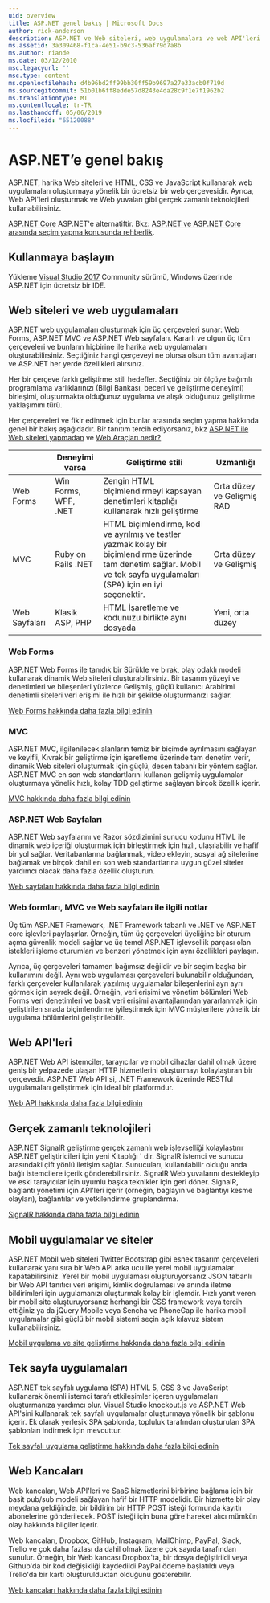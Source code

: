 ```yaml
---
uid: overview
title: ASP.NET genel bakış | Microsoft Docs
author: rick-anderson
description: ASP.NET ve Web siteleri, web uygulamaları ve web API'leri oluşturmaya yönelik ücretsiz bir çerçeve giriş.
ms.assetid: 3a309468-f1ca-4e51-b9c3-536af79d7a8b
ms.author: riande
ms.date: 03/12/2010
msc.legacyurl: ''
msc.type: content
ms.openlocfilehash: d4b96bd2ff99bb30ff59b9697a27e33acb0f719d
ms.sourcegitcommit: 51b01b6ff8edde57d8243e4da28c9f1e7f1962b2
ms.translationtype: MT
ms.contentlocale: tr-TR
ms.lasthandoff: 05/06/2019
ms.locfileid: "65120088"
---
```

# <a name="aspnet-overview"></a>ASP.NET’e genel bakış

ASP.NET, harika Web siteleri ve HTML, CSS ve JavaScript kullanarak web uygulamaları oluşturmaya yönelik bir ücretsiz bir web çerçevesidir. Ayrıca, Web API'leri oluşturmak ve Web yuvaları gibi gerçek zamanlı teknolojileri kullanabilirsiniz.

[ASP.NET Core](https://docs.microsoft.com/aspnet/core/) ASP.NET'e alternatiftir.  Bkz: [ASP.NET ve ASP.NET Core arasında seçim yapma konusunda rehberlik](https://docs.microsoft.com/aspnet/core/choose-aspnet-framework).

## <a name="get-started"></a>Kullanmaya başlayın

Yükleme [Visual Studio 2017](https://visualstudio.microsoft.com/downloads/?utm_medium=microsoft&utm_source=docs.microsoft.com&utm_campaign=button+cta&utm_content=download+vs2017) Community sürümü, Windows üzerinde ASP.NET için ücretsiz bir IDE.

## <a name="websites-and-web-applications"></a>Web siteleri ve web uygulamaları

 ASP.NET web uygulamaları oluşturmak için üç çerçeveleri sunar: Web Forms, ASP.NET MVC ve ASP.NET Web sayfaları. Kararlı ve olgun üç tüm çerçeveleri ve bunların hiçbirine ile harika web uygulamaları oluşturabilirsiniz. Seçtiğiniz hangi çerçeveyi ne olursa olsun tüm avantajları ve ASP.NET her yerde özellikleri alırsınız.

Her bir çerçeve farklı geliştirme stili hedefler. Seçtiğiniz bir ölçüye bağımlı programlama varlıklarınızı (Bilgi Bankası, beceri ve geliştirme deneyimi) birleşimi, oluşturmakta olduğunuz uygulama ve alışık olduğunuz geliştirme yaklaşımını türü.

Her çerçeveleri ve fikir edinmek için bunlar arasında seçim yapma hakkında genel bir bakış aşağıdadır. Bir tanıtım tercih ediyorsanız, bkz [ASP.NET ile Web siteleri yapmadan](https://channel9.msdn.com/Blogs/ASP-NET-Site-Videos/Making-Websites-with-ASPNET) ve [Web Araçları nedir?](https://channel9.msdn.com/Blogs/ASP-NET-Site-Videos/what-is-web-tools)

|   | Deneyimi varsa | Geliştirme stili | Uzmanlığı |
|-----------|----------------------|-----------------------------------------------------|----------------|
| Web Forms | Win Forms, WPF, .NET | Zengin HTML biçimlendirmeyi kapsayan denetimleri kitaplığı kullanarak hızlı geliştirme | Orta düzey ve Gelişmiş RAD |
| MVC       | Ruby on Rails .NET  | HTML biçimlendirme, kod ve ayrılmış ve testler yazmak kolay bir biçimlendirme üzerinde tam denetim sağlar. Mobil ve tek sayfa uygulamaları (SPA) için en iyi seçenektir. | Orta düzey ve Gelişmiş |
| Web Sayfaları  | Klasik ASP, PHP     | HTML İşaretleme ve kodunuzu birlikte aynı dosyada | Yeni, orta düzey |

### <a name="web-forms"></a>Web Forms

ASP.NET Web Forms ile tanıdık bir Sürükle ve bırak, olay odaklı modeli kullanarak dinamik Web siteleri oluşturabilirsiniz. Bir tasarım yüzeyi ve denetimleri ve bileşenleri yüzlerce Gelişmiş, güçlü kullanıcı Arabirimi denetimli siteleri veri erişimi ile hızlı bir şekilde oluşturmanızı sağlar.

[Web Forms hakkında daha fazla bilgi edinin](web-forms/index.md)

### <a name="mvc"></a>MVC

ASP.NET MVC, ilgilenilecek alanların temiz bir biçimde ayrılmasını sağlayan ve keyifli, Kıvrak bir geliştirme için işaretleme üzerinde tam denetim verir, dinamik Web siteleri oluşturmak için güçlü, desen tabanlı bir yöntem sağlar. ASP.NET MVC en son web standartlarını kullanan gelişmiş uygulamalar oluşturmaya yönelik hızlı, kolay TDD geliştirme sağlayan birçok özellik içerir.

[MVC hakkında daha fazla bilgi edinin](mvc/index.md)

### <a name="aspnet-web-pages"></a>ASP.NET Web Sayfaları

ASP.NET Web sayfalarını ve Razor sözdizimini sunucu kodunu HTML ile dinamik web içeriği oluşturmak için birleştirmek için hızlı, ulaşılabilir ve hafif bir yol sağlar. Veritabanlarına bağlanmak, video ekleyin, sosyal ağ sitelerine bağlamak ve birçok dahil en son web standartlarına uygun güzel siteler yardımcı olacak daha fazla özellik oluşturun.

[Web sayfaları hakkında daha fazla bilgi edinin](web-pages/index.md)

### <a name="notes-about-web-forms-mvc-and-web-pages"></a>Web formları, MVC ve Web sayfaları ile ilgili notlar

Üç tüm ASP.NET Framework, .NET Framework tabanlı ve .NET ve ASP.NET core işlevleri paylaşırlar. Örneğin, tüm üç çerçeveleri üyeliğine bir oturum açma güvenlik modeli sağlar ve üç temel ASP.NET işlevsellik parçası olan istekleri işleme oturumları ve benzeri yönetmek için aynı özellikleri paylaşın.

Ayrıca, üç çerçeveleri tamamen bağımsız değildir ve bir seçim başka bir kullanımını değil. Aynı web uygulaması çerçeveleri bulunabilir olduğundan, farklı çerçeveler kullanılarak yazılmış uygulamalar bileşenlerini ayrı ayrı görmek için seyrek değil. Örneğin, veri erişimi ve yönetim bölümleri Web Forms veri denetimleri ve basit veri erişimi avantajlarından yararlanmak için geliştirilen sırada biçimlendirme iyileştirmek için MVC müşterilere yönelik bir uygulama bölümlerini geliştirilebilir.

## <a name="web-apis"></a>Web API'leri

ASP.NET Web API istemciler, tarayıcılar ve mobil cihazlar dahil olmak üzere geniş bir yelpazede ulaşan HTTP hizmetlerini oluşturmayı kolaylaştıran bir çerçevedir. ASP.NET Web API'si, .NET Framework üzerinde RESTful uygulamaları geliştirmek için ideal bir platformdur.

[Web API hakkında daha fazla bilgi edinin](web-api/index.md)

<!-- Put first under Web API TOC:  Watch video (9 minutes) https://channel9.msdn.com/Blogs/ASP-NET-Site-Videos/services-and-aspnet -->

## <a name="real-time-technologies"></a>Gerçek zamanlı teknolojileri

ASP.NET SignalR geliştirme gerçek zamanlı web işlevselliği kolaylaştırır ASP.NET geliştiricileri için yeni Kitaplığı ' dir. SignalR istemci ve sunucu arasındaki çift yönlü iletişim sağlar. Sunucuları, kullanılabilir olduğu anda bağlı istemcilere içerik gönderebilirsiniz. SignalR Web yuvalarını destekleyip ve eski tarayıcılar için uyumlu başka teknikler için geri döner. SignalR, bağlantı yönetimi için API'leri içerir (örneğin, bağlayın ve bağlantıyı kesme olayları), bağlantılar ve yetkilendirme gruplandırma.

[SignalR hakkında daha fazla bilgi edinin](signalr/index.md)

<!-- Put first under SignalR TOC:  Watch video (6 minutes) https://channel9.msdn.com/Blogs/ASP-NET-Site-Videos/signalr-and-the-real-time-web -->

## <a name="mobile-apps-and-sites"></a>Mobil uygulamalar ve siteler

ASP.NET Mobil web siteleri Twitter Bootstrap gibi esnek tasarım çerçeveleri kullanarak yanı sıra bir Web API arka ucu ile yerel mobil uygulamalar kapatabilirsiniz. Yerel bir mobil uygulaması oluşturuyorsanız JSON tabanlı bir Web API tanıtıcı veri erişimi, kimlik doğrulaması ve anında iletme bildirimleri için uygulamanızı oluşturmak kolay bir işlemdir. Hızlı yanıt veren bir mobil site oluşturuyorsanız herhangi bir CSS framework veya tercih ettiğiniz ya da jQuery Mobile veya Sencha ve PhoneGap ile harika mobil uygulamalar gibi güçlü bir mobil sistemi seçin açık kılavuz sistem kullanabilirsiniz.

[Mobil uygulama ve site geliştirme hakkında daha fazla bilgi edinin](mobile/index.md)

<!-- Put first under mobile TOC:  Watch video (11 minutes) https://channel9.msdn.com/Blogs/ASP-NET-Site-Videos/aspnet-and-mobile -->

## <a name="single-page-applications"></a>Tek sayfa uygulamaları

ASP.NET tek sayfalı uygulama (SPA) HTML 5, CSS 3 ve JavaScript kullanarak önemli istemci tarafı etkileşimler içeren uygulamaları oluşturmanıza yardımcı olur. Visual Studio knockout.js ve ASP.NET Web API'sini kullanarak tek sayfalı uygulamalar oluşturmaya yönelik bir şablonu içerir. Ek olarak yerleşik SPA şablonda, topluluk tarafından oluşturulan SPA şablonları indirmek için mevcuttur.

[Tek sayfalı uygulama geliştirme hakkında daha fazla bilgi edinin](single-page-application/index.md)

## <a name="webhooks"></a>Web Kancaları

Web kancaları, Web API'leri ve SaaS hizmetlerini birbirine bağlama için bir basit pub/sub modeli sağlayan hafif bir HTTP modelidir. Bir hizmette bir olay meydana geldiğinde, bir bildirim bir HTTP POST isteği formunda kayıtlı abonelerine gönderilecek. POST isteği için buna göre hareket alıcı mümkün olay hakkında bilgiler içerir.

Web kancaları, Dropbox, GitHub, Instagram, MailChimp, PayPal, Slack, Trello ve çok daha fazlası da dahil olmak üzere çok sayıda tarafından sunulur. Örneğin, bir Web kancası Dropbox'ta, bir dosya değiştirildi veya Github'da bir kod değişikliği kaydedildi PayPal ödeme başlatıldı veya Trello'da bir kartı oluşturulduktan olduğunu gösterebilir.

[Web kancaları hakkında daha fazla bilgi edinin](webhooks/index.md)

<!--
Create Deployment TOC based on https://www.asp.net/aspnet/overview/deployment
Copy deployment content map to MVC, WebForms, Web Pages, Web API sections.
Copy Web Deployment in Enterprise from WebForms to MVC
Move under ASP.NET Best practices
    What not to do in ASP.NET, and what to do instead https://review.docs.microsoft.cus/aspnet/aspnet/overview/web-development-best-practices/what-not-to-do-in-aspnet-and-what-to-do-instead
    Async and await https://channel9.msdn.com/Blogs/ASP-NET-Site-Videos/async-and-await
    Building Real World Cloud Apps with Azure https://review.docs.microsoft.com/aspnet/aspnet/overview/developing-apps-with-windows-azure/building-real-world-cloud-apps-with-windows-azure/introduction
    Hands on Lab: Maintainable Azure Websites: Managing Change and Scale https://review.docs.microsoft.com/aspnet/aspnet/overview/developing-apps-with-windows-azure/maintainable-azure-websites-managing-change-and-scale

-->

